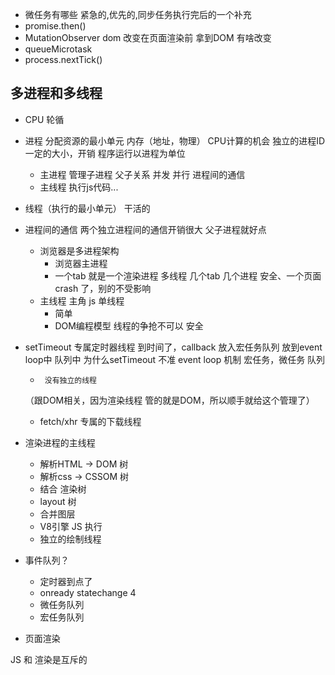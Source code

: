 - 微任务有哪些
 紧急的,优先的,同步任务执行完后的一个补充
 - promise.then()
 - MutationObserver 
   dom 改变在页面渲染前 拿到DOM 有啥改变
 - queueMicrotask
 - process.nextTick()
   
## 多进程和多线程
- CPU 轮循
- 进程
分配资源的最小单元
  内存（地址，物理） CPU计算的机会
  独立的进程ID 一定的大小，开销
  程序运行以进程为单位
  - 主进程 
    管理子进程 父子关系 并发 并行
    进程间的通信
  - 主线程
    执行js代码...  
- 线程（执行的最小单元）
  干活的 
- 进程间的通信
  两个独立进程间的通信开销很大
  父子进程就好点

  - 浏览器是多进程架构
    - 浏览器主进程
    - 一个tab 就是一个渲染进程
      多线程
    几个tab 几个进程
    安全、一个页面crash 了，别的不受影响
  - 主线程 主角
    js 单线程 
    - 简单
    - DOM编程模型 线程的争抢不可以  安全

- setTimeout 专属定时器线程
  到时间了，callback 放入宏任务队列
  放到event loop中  队列中
  为什么setTimeout 不准
  event loop 机制
  宏任务，微任务 队列   
  -      没有独立的线程
  （跟DOM相关，因为渲染线程 管的就是DOM，所以顺手就给这个管理了） 
  - fetch/xhr 专属的下载线程

- 渲染进程的主线程
  - 解析HTML -> DOM 树 
  - 解析css -> CSSOM 树
  - 结合 渲染树
  - layout 树
  - 合并图层
  - V8引擎 JS 执行
  - 独立的绘制线程

- 事件队列？
  - 定时器到点了
  - onready statechange 4
  - 微任务队列
  - 宏任务队列

- 页面渲染 
  

JS 和 渲染是互斥的 
  